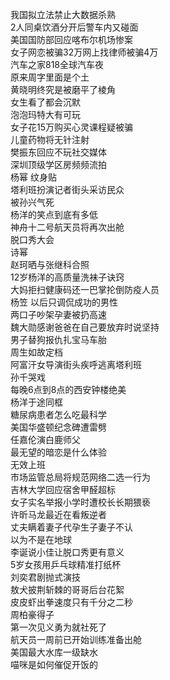 我国拟立法禁止大数据杀熟  
2人同桌饮酒分开后警车内又碰面  
美国国防部回应喀布尔机场惨案  
女子网恋被骗32万网上找律师被骗4万  
汽车之家818全球汽车夜  
原来周字里面是个土  
黄晓明终究是被磨平了棱角  
女生看了都会沉默  
泡泡玛特大有可玩  
女子花15万购买心灵课程疑被骗  
儿童药物将无针注射  
樊振东回应不玩社交媒体  
深圳顶级学区房频频流拍  
杨幂 纹身贴  
塔利班扮演记者街头采访民众  
被孙兴气死  
杨洋的笑点到底有多低  
神舟十二号航天员将再次出舱  
脱口秀大会  
诗幂  
赵珂晒与张继科合照  
12岁杨洋的高质量洗袜子诀窍  
大妈拒扫健康码还一巴掌抡倒防疫人员  
杨笠 以后只调侃成功的男性  
两口子吵架孕妻被扔高速  
魏大勋感谢爸爸在自己要放弃时说坚持  
男子替狗报仇扎宝马车胎  
周生如故定档  
阿富汗女导演街头疾呼逃离塔利班  
孙千哭戏  
每晚6点到8点的西安钟楼绝美  
杨洋于途同框  
糖尿病患者怎么吃最科学  
美国华盛顿纪念碑遭雷劈  
任嘉伦演白鹿师父  
最无望的暗恋是什么体验  
无效上班  
市场监管总局将规范网络二选一行为  
吉林大学回应宿舍甲醛超标  
女子实名举报小学时遭校长长期猥亵  
许昕马龙最近在看叛逆者  
丈夫瞒着妻子代孕生子妻子不认  
以为不是在地球  
李诞说小佳让脱口秀更有意义  
5岁女孩用乒乓球精准打纸杯  
刘奕君剧抛式演技  
敖犬披荆斩棘的哥哥后台花絮  
皮皮虾出拳速度只有千分之二秒  
周柏豪得子  
第一次见义勇为就社死了  
航天员一周前已开始训练准备出舱  
美国最大水库一级缺水  
喵咪是如何催促开饭的  
